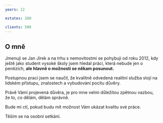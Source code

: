 ```yaml
---
years: 12

estates: 260

clients: 500
---
```


## O mně

Jmenuji se Jan Jírek a na trhu s nemovitostmi se pohybuji od roku 2012, kdy ještě jako student vysoké školy jsem hledal práci, která nebude jen o penězích, **ale hlavně o možnosti se někam posunout.**

Postupnou prací jsem se naučil, že kvalitně odvedená realitní služba stojí na lidském přístupu, znalostech a vybudování pocitu důvěry.

Právě Vámi projevená důvěra, je pro mne velmi důležitou zpětnou vazbou, že to, co dělám, dělám správně.

Bude mi ctí, pokud budu mít možnost Vám ukázat kvalitu své práce.

Těším se na osobní setkání.
